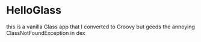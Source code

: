 # HelloGlass
this is a vanilla Glass app that I converted to Groovy but geeds the annoying ClassNotFoundException in dex
